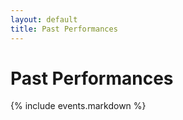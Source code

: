 ```yaml
---
layout: default
title: Past Performances
---
```


<h1>Past Performances</h1>

{% include events.markdown %}